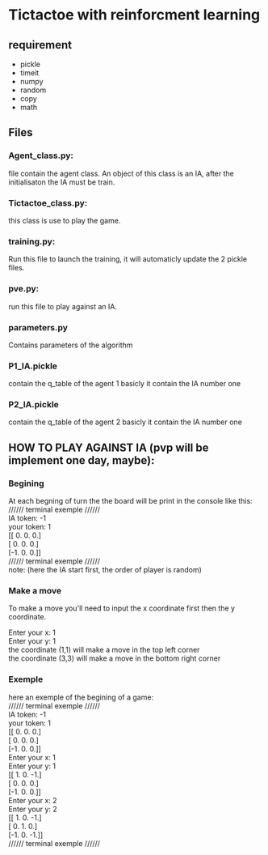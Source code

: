 # Tictactoe with reinforcment learning
## requirement
* pickle 
* timeit
* numpy
* random
* copy
* math 



## Files
### Agent_class.py:
file contain the agent class. An object of this class is an IA, after the initialisaton the IA must be train.  

### Tictactoe_class.py:
this class is use to play the game. 

### training.py:
Run this file to launch the training, it will automaticly update the 2 pickle files.  

### pve.py:
run this file to play against an IA.

### parameters.py
Contains parameters of the algorithm

### P1_IA.pickle
contain the q_table of the agent 1
basicly it contain the IA number one

### P2_IA.pickle
contain the q_table of the agent 2
basicly it contain the IA number one

## HOW TO PLAY AGAINST IA (pvp will be implement one day, maybe):
### Begining
At each begning of turn the the board will be print in the console like this:  
////// terminal exemple //////  
IA token: -1  
your token: 1  
[[ 0.  0.  0.]  
 [ 0.  0.  0.]  
 [-1.  0.  0.]]  
////// terminal exemple //////  
 note: (here the IA start first, the order of player is random)  
 
 ### Make a move
To make a move you'll need to input the x coordinate first then the y coordinate.  

Enter your x: 1  
Enter your y: 1  
the coordinate (1,1) will make a move in the top left corner  
the coordinate (3,3) will make a move in the bottom right corner  

### Exemple
here an exemple of the begining of a game:  
////// terminal exemple //////  
IA token: -1  
your token: 1  
[[ 0.  0.  0.]  
 [ 0.  0.  0.]  
 [-1.  0.  0.]]  
Enter your x: 1  
Enter your y: 1  
[[ 1.  0. -1.]  
 [ 0.  0.  0.]  
 [-1.  0.  0.]]  
Enter your x: 2  
Enter your y: 2  
[[ 1.  0. -1.]  
 [ 0.  1.  0.]  
 [-1.  0. -1.]]  
////// terminal exemple //////  
 
